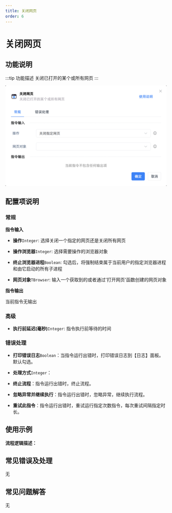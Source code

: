 ```yaml
---
title: 关闭网页
order: 6
---
```


# 关闭网页

## 功能说明

:::tip 功能描述
关闭已打开的某个或所有网页
:::

![关闭网页](../../assets/关闭网页_command.png)

## 配置项说明

### 常规

**指令输入**

- **操作**`Integer`: 选择关闭一个指定的网页还是关闭所有网页

- **操作浏览器**`Integer`: 选择需要操作的浏览器对象

- **终止浏览器进程**`Boolean`: 勾选后，将强制结束属于当前用户的指定浏览器进程和由它启动的所有子进程

- **网页对象**`TBrowser`: 输入一个获取到的或者通过'打开网页'函数创建的网页对象


**指令输出**

当前指令无输出

### 高级

- **执行前延迟(毫秒)**`Integer`: 指令执行前等待的时间

### 错误处理

- **打印错误日志**`Boolean`：当指令运行出错时，打印错误日志到【日志】面板。默认勾选。

- **处理方式**`Integer`：

 - **终止流程**：指令运行出错时，终止流程。

 - **忽略异常并继续执行**：指令运行出错时，忽略异常，继续执行流程。

 - **重试此指令**：指令运行出错时，重试运行指定次数指令，每次重试间隔指定时长。

## 使用示例

**流程逻辑描述：** 

## 常见错误及处理

无

## 常见问题解答

无


